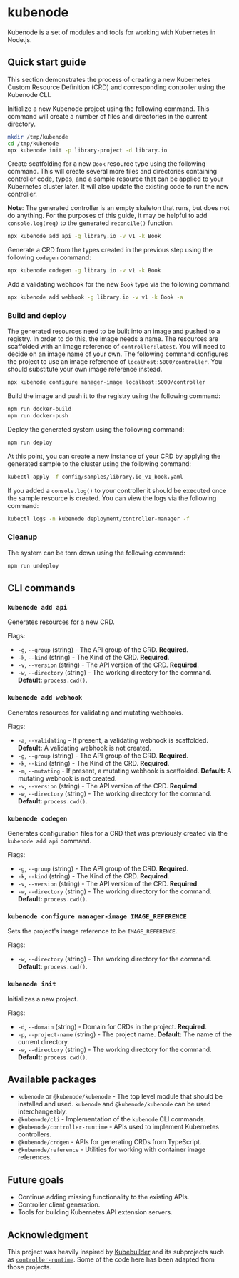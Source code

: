 # kubenode

Kubenode is a set of modules and tools for working with Kubernetes in Node.js.

## Quick start guide

This section demonstrates the process of creating a new Kubernetes Custom
Resource Definition (CRD) and corresponding controller using the Kubenode CLI.

Initialize a new Kubenode project using the following command. This command will
create a number of files and directories in the current directory.

```sh
mkdir /tmp/kubenode
cd /tmp/kubenode
npx kubenode init -p library-project -d library.io
```

Create scaffolding for a new `Book` resource type using the following command.
This will create several more files and directories containing controller code,
types, and a sample resource that can be applied to your Kubernetes cluster
later. It will also update the existing code to run the new controller.

**Note**: The generated controller is an empty skeleton that runs, but does not
do anything. For the purposes of this guide, it may be helpful to add
`console.log(req)` to the generated `reconcile()` function.

```sh
npx kubenode add api -g library.io -v v1 -k Book
```

Generate a CRD from the types created in the previous step using the following
`codegen` command:

```sh
npx kubenode codegen -g library.io -v v1 -k Book
```

Add a validating webhook for the new `Book` type via the following command:

```sh
npx kubenode add webhook -g library.io -v v1 -k Book -a
```

### Build and deploy

The generated resources need to be built into an image and pushed to a registry.
In order to do this, the image needs a name. The resources are scaffolded with
an image reference of `controller:latest`. You will need to decide on an image
name of your own. The following command configures the project to use an image
reference of `localhost:5000/controller`. You should substitute your own image
reference instead.

```sh
npx kubenode configure manager-image localhost:5000/controller
```

Build the image and push it to the registry using the following command:

```sh
npm run docker-build
npm run docker-push
```

Deploy the generated system using the following command:

```sh
npm run deploy
```

At this point, you can create a new instance of your CRD by applying the
generated sample to the cluster using the following command:

```sh
kubectl apply -f config/samples/library.io_v1_book.yaml
```

If you added a `console.log()` to your controller it should be executed once the
sample resource is created. You can view the logs via the following command:

```sh
kubectl logs -n kubenode deployment/controller-manager -f
```

### Cleanup

The system can be torn down using the following command:

```sh
npm run undeploy
```

## CLI commands

### `kubenode add api`

Generates resources for a new CRD.

Flags:

- `-g`, `--group` (string) - The API group of the CRD. **Required**.
- `-k`, `--kind` (string) - The Kind of the CRD. **Required**.
- `-v`, `--version` (string) - The API version of the CRD. **Required**.
- `-w`, `--directory` (string) - The working directory for the command.
  **Default:** `process.cwd()`.

### `kubenode add webhook`

Generates resources for validating and mutating webhooks.

Flags:

- `-a`, `--validating` - If present, a validating webhook is scaffolded.
  **Default:** A validating webhook is not created.
- `-g`, `--group` (string) - The API group of the CRD. **Required**.
- `-k`, `--kind` (string) - The Kind of the CRD. **Required**.
- `-m`, `--mutating` - If present, a mutating webhook is scaffolded.
  **Default:** A mutating webhook is not created.
- `-v`, `--version` (string) - The API version of the CRD. **Required**.
- `-w`, `--directory` (string) - The working directory for the command.
  **Default:** `process.cwd()`.

### `kubenode codegen`

Generates configuration files for a CRD that was previously created via the
`kubenode add api` command.

Flags:

- `-g`, `--group` (string) - The API group of the CRD. **Required**.
- `-k`, `--kind` (string) - The Kind of the CRD. **Required**.
- `-v`, `--version` (string) - The API version of the CRD. **Required**.
- `-w`, `--directory` (string) - The working directory for the command.
  **Default:** `process.cwd()`.

### `kubenode configure manager-image IMAGE_REFERENCE`

Sets the project's image reference to be `IMAGE_REFERENCE`.

Flags:

- `-w`, `--directory` (string) - The working directory for the command.
  **Default:** `process.cwd()`.

### `kubenode init`

Initializes a new project.

Flags:

- `-d`, `--domain` (string) - Domain for CRDs in the project. **Required**.
- `-p`, `--project-name` (string) - The project name. **Default:** The name of
  the current directory.
- `-w`, `--directory` (string) - The working directory for the command.
  **Default:** `process.cwd()`.

## Available packages

- `kubenode` or `@kubenode/kubenode` - The top level module that should be
installed and used. `kubenode` and `@kubenode/kubenode` can be used
interchangeably.
- `@kubenode/cli` - Implementation of the `kubenode` CLI commands.
- `@kubenode/controller-runtime` - APIs used to implement Kubernetes
controllers.
- `@kubenode/crdgen` - APIs for generating CRDs from TypeScript.
- `@kubenode/reference` - Utilities for working with container image references.

## Future goals

- Continue adding missing functionality to the existing APIs.
- Controller client generation.
- Tools for building Kubernetes API extension servers.

## Acknowledgment

This project was heavily inspired by [Kubebuilder](https://book.kubebuilder.io/)
and its subprojects such as [`controller-runtime`](https://github.com/kubernetes-sigs/controller-runtime). Some of the code here has been adapted from
those projects.
